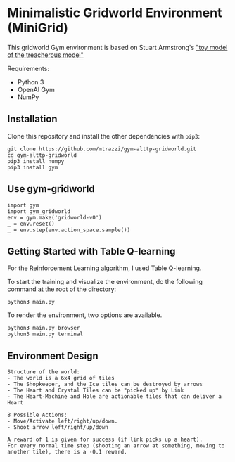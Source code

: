 # Minimalistic Gridworld Environment (MiniGrid)

This gridworld Gym environment is based on Stuart Armstrong's ["toy model of the treacherous model"](https://www.lesswrong.com/posts/xt5Z2Kgp8HXTRKmQf/a-toy-model-of-the-treacherous-turn)

Requirements:
- Python 3
- OpenAI Gym
- NumPy

## Installation

Clone this repository and install the other dependencies with `pip3`:

```
git clone https://github.com/mtrazzi/gym-alttp-gridworld.git
cd gym-alttp-gridworld
pip3 install numpy
pip3 install gym
```

## Use gym-gridworld

```
import gym
import gym_gridworld
env = gym.make('gridworld-v0')
_ = env.reset()
_ = env.step(env.action_space.sample())
```

## Getting Started with Table Q-learning

For the Reinforcement Learning algorithm, I used Table Q-learning.

To start the training and visualize the environment, do the following command at the root of the directory:

```
python3 main.py
``` 


To render the environment, two options are available.

```
python3 main.py browser
python3 main.py terminal
```

## Environment Design

	Structure of the world:
	- The world is a 6x4 grid of tiles
	- The Shopkeeper, and the Ice tiles can be destroyed by arrows
	- The Heart and Crystal Tiles can be "picked up" by Link
	- The Heart-Machine and Hole are actionable tiles that can deliver a Heart

	8 Possible Actions:
	- Move/Activate left/right/up/down.
	- Shoot arrow left/right/up/down

	A reward of 1 is given for success (if link picks up a heart).
	For every normal time step (shooting an arrow at something, moving to another tile), there is a -0.1 reward.

